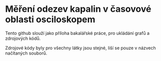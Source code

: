 # Měření odezev kapalin v časovové oblasti osciloskopem
Tento github slouží jako příloha bakalářské práce, pro ukládání grafů a zdrojových kódů.

Zdrojové kódy byly pro všechny látky jsou stejné, liší se pouze v názvech načítaných souborů.
